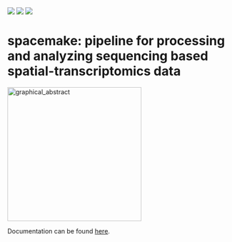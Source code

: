 <a href="https://pypi.org/project/spacemake/">
   <img src="https://img.shields.io/pypi/v/spacemake.svg" / ></a>
   
<a href="https://spacemake.readthedocs.io/">
   <img src="https://readthedocs.org/projects/spacemake/badge/?version=latest" / ></a>
   
 <a href="https://pepy.tech/project/spacemake">
   <img src="https://pepy.tech/badge/spacemake" / ></a>

# spacemake: pipeline for processing and analyzing sequencing based spatial-transcriptomics data

<img src="docs/graphical_abstract_twitter.jpg" alt="graphical_abstract" width="300"/>

Documentation can be found [here](https://spacemake.readthedocs.io/en/latest/).
